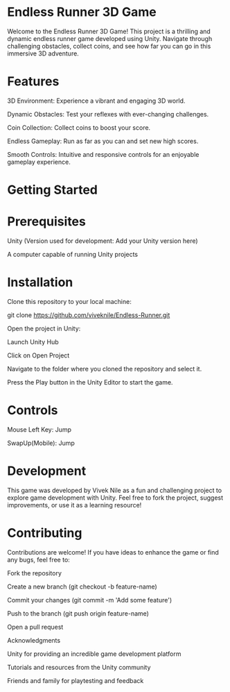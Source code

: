 # Endless Runner 3D Game
Welcome to the Endless Runner 3D Game! This project is a thrilling and dynamic endless runner game developed using Unity. Navigate through challenging obstacles, collect coins, and see how far you can go in this immersive 3D adventure.

# Features

3D Environment: Experience a vibrant and engaging 3D world.

Dynamic Obstacles: Test your reflexes with ever-changing challenges.

Coin Collection: Collect coins to boost your score.

Endless Gameplay: Run as far as you can and set new high scores.

Smooth Controls: Intuitive and responsive controls for an enjoyable gameplay experience.

# Getting Started

# Prerequisites

Unity (Version used for development: Add your Unity version here)

A computer capable of running Unity projects

# Installation

Clone this repository to your local machine:

git clone https://github.com/viveknile/Endless-Runner.git

Open the project in Unity:

Launch Unity Hub

Click on Open Project

Navigate to the folder where you cloned the repository and select it.

Press the Play button in the Unity Editor to start the game.

# Controls

Mouse Left Key: Jump

SwapUp(Mobile): Jump

# Development

This game was developed by Vivek Nile as a fun and challenging project to explore game development with Unity. Feel free to fork the project, suggest improvements, or use it as a learning resource!

# Contributing

Contributions are welcome! If you have ideas to enhance the game or find any bugs, feel free to:

Fork the repository

Create a new branch (git checkout -b feature-name)

Commit your changes (git commit -m 'Add some feature')

Push to the branch (git push origin feature-name)

Open a pull request

Acknowledgments

Unity for providing an incredible game development platform

Tutorials and resources from the Unity community

Friends and family for playtesting and feedback
